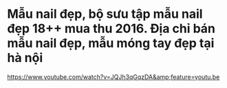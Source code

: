 # Mẫu nail đẹp, bộ sưu tập mẫu nail đẹp 18++ mua thu 2016. Địa chỉ bán mẫu nail đẹp, mẫu móng tay đẹp tại hà nội
https://www.youtube.com/watch?v=JQJh3qGqzDA&amp;feature=youtu.be
